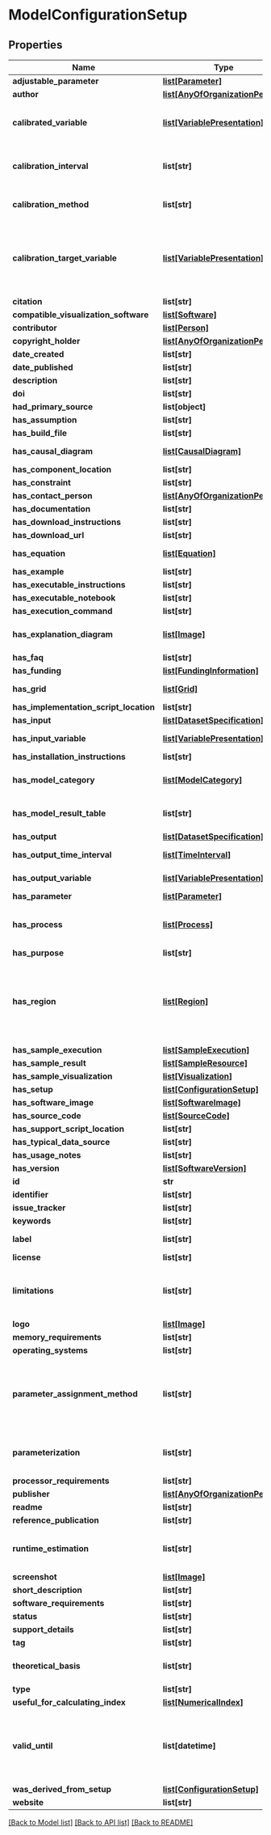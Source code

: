 # ModelConfigurationSetup

## Properties
Name | Type | Description | Notes
------------ | ------------- | ------------- | -------------
**adjustable_parameter** | [**list[Parameter]**](Parameter.md) | Description not available | [optional] 
**author** | [**list[AnyOfOrganizationPerson]**](AnyOfOrganizationPerson.md) | Description not available | [optional] 
**calibrated_variable** | [**list[VariablePresentation]**](VariablePresentation.md) | Variable that was calibrated in this particular model configuration calibration | [optional] 
**calibration_interval** | **list[str]** | Property that represents the temporal interval used to calibrate a model | [optional] 
**calibration_method** | **list[str]** | Calibration method used for a particular model configuration or setup | [optional] 
**calibration_target_variable** | [**list[VariablePresentation]**](VariablePresentation.md) | Variable for which the model was calibrated for. For example, in a hydrology model one calibrate the predicted river width by varying hydrologic conductivity | [optional] 
**citation** | **list[str]** | Description not available | [optional] 
**compatible_visualization_software** | [**list[Software]**](Software.md) | Description not available | [optional] 
**contributor** | [**list[Person]**](Person.md) | Description not available | [optional] 
**copyright_holder** | [**list[AnyOfOrganizationPerson]**](AnyOfOrganizationPerson.md) | Description not available | [optional] 
**date_created** | **list[str]** | Description not available | [optional] 
**date_published** | **list[str]** | Description not available | [optional] 
**description** | **list[str]** | small description | [optional] 
**doi** | **list[str]** | Description not available | [optional] 
**had_primary_source** | **list[object]** | Description not available | [optional] 
**has_assumption** | **list[str]** | Description not available | [optional] 
**has_build_file** | **list[str]** | Description not available | [optional] 
**has_causal_diagram** | [**list[CausalDiagram]**](CausalDiagram.md) | Diagram associated to a model configuration | [optional] 
**has_component_location** | **list[str]** | Description not available | [optional] 
**has_constraint** | **list[str]** | Description not available | [optional] 
**has_contact_person** | [**list[AnyOfOrganizationPerson]**](AnyOfOrganizationPerson.md) | Description not available | [optional] 
**has_documentation** | **list[str]** | Description not available | [optional] 
**has_download_instructions** | **list[str]** | Description not available | [optional] 
**has_download_url** | **list[str]** | Description not available | [optional] 
**has_equation** | [**list[Equation]**](Equation.md) | Equations used in the model | [optional] 
**has_example** | **list[str]** | Description not available | [optional] 
**has_executable_instructions** | **list[str]** | Description not available | [optional] 
**has_executable_notebook** | **list[str]** | Description not available | [optional] 
**has_execution_command** | **list[str]** | Description not available | [optional] 
**has_explanation_diagram** | [**list[Image]**](Image.md) | Diagram used to explain the behavior of the model | [optional] 
**has_faq** | **list[str]** | Description not available | [optional] 
**has_funding** | [**list[FundingInformation]**](FundingInformation.md) | Description not available | [optional] 
**has_grid** | [**list[Grid]**](Grid.md) | Grid information about the model | [optional] 
**has_implementation_script_location** | **list[str]** | Description not available | [optional] 
**has_input** | [**list[DatasetSpecification]**](DatasetSpecification.md) | Description not available | [optional] 
**has_input_variable** | [**list[VariablePresentation]**](VariablePresentation.md) | Variable that is used as input for this model | [optional] 
**has_installation_instructions** | **list[str]** | Description not available | [optional] 
**has_model_category** | [**list[ModelCategory]**](ModelCategory.md) | Category associated with a model (e.g., Hydrology, etc.) | [optional] 
**has_model_result_table** | **list[str]** | Sample result table associated with a model configuration | [optional] 
**has_output** | [**list[DatasetSpecification]**](DatasetSpecification.md) | Description not available | [optional] 
**has_output_time_interval** | [**list[TimeInterval]**](TimeInterval.md) | Time interval used in the model configuration | [optional] 
**has_output_variable** | [**list[VariablePresentation]**](VariablePresentation.md) | Variable that is used as output for this model | [optional] 
**has_parameter** | [**list[Parameter]**](Parameter.md) | Description not available | [optional] 
**has_process** | [**list[Process]**](Process.md) | Property that indicates which physical processes (if any) are associated with a model | [optional] 
**has_purpose** | **list[str]** | Description not available | [optional] 
**has_region** | [**list[Region]**](Region.md) | Property linking a region to a model configuration/calibration. This property implies that the described model configuration is prepared to execute in that target region | [optional] 
**has_sample_execution** | [**list[SampleExecution]**](SampleExecution.md) | Description not available | [optional] 
**has_sample_result** | [**list[SampleResource]**](SampleResource.md) | Description not available | [optional] 
**has_sample_visualization** | [**list[Visualization]**](Visualization.md) | Description not available | [optional] 
**has_setup** | [**list[ConfigurationSetup]**](ConfigurationSetup.md) | Description not available | [optional] 
**has_software_image** | [**list[SoftwareImage]**](SoftwareImage.md) | Description not available | [optional] 
**has_source_code** | [**list[SourceCode]**](SourceCode.md) | Description not available | [optional] 
**has_support_script_location** | **list[str]** | Description not available | [optional] 
**has_typical_data_source** | **list[str]** | Description not available | [optional] 
**has_usage_notes** | **list[str]** | Description not available | [optional] 
**has_version** | [**list[SoftwareVersion]**](SoftwareVersion.md) | Description not available | [optional] 
**id** | **str** | identifier | [optional] 
**identifier** | **list[str]** | Description not available | [optional] 
**issue_tracker** | **list[str]** | Description not available | [optional] 
**keywords** | **list[str]** | Description not available | [optional] 
**label** | **list[str]** | short description of the resource | [optional] 
**license** | **list[str]** | Description not available | [optional] 
**limitations** | **list[str]** | Known restrictions (i.e. cases where the model is known not to be reliable or shouldn&#39;t be used) | [optional] 
**logo** | [**list[Image]**](Image.md) | Description not available | [optional] 
**memory_requirements** | **list[str]** | Description not available | [optional] 
**operating_systems** | **list[str]** | Description not available | [optional] 
**parameter_assignment_method** | **list[str]** | Property that indicates how have the parameters assigned in a model configuration (e.g., using an expert guess, by using calibration, etc.) | [optional] 
**parameterization** | **list[str]** | Were there any simplifications made to processes to make the model more efficient | [optional] 
**processor_requirements** | **list[str]** | Description not available | [optional] 
**publisher** | [**list[AnyOfOrganizationPerson]**](AnyOfOrganizationPerson.md) | Description not available | [optional] 
**readme** | **list[str]** | Description not available | [optional] 
**reference_publication** | **list[str]** | Description not available | [optional] 
**runtime_estimation** | **list[str]** | An estimate of the time required to run example codes or other known configurations | [optional] 
**screenshot** | [**list[Image]**](Image.md) | Description not available | [optional] 
**short_description** | **list[str]** | Description not available | [optional] 
**software_requirements** | **list[str]** | Description not available | [optional] 
**status** | **list[str]** | Description not available | [optional] 
**support_details** | **list[str]** | Description not available | [optional] 
**tag** | **list[str]** | Description not available | [optional] 
**theoretical_basis** | **list[str]** | What is the theory behind the processes described in the model | [optional] 
**type** | **list[str]** | type of the resource | [optional] 
**useful_for_calculating_index** | [**list[NumericalIndex]**](NumericalIndex.md) | Description not available | [optional] 
**valid_until** | **list[datetime]** | Date until which the calibration of a model is valid. For example, a trained model with data from 2005-2010 may only be valid for predictions until 2015. | [optional] 
**was_derived_from_setup** | [**list[ConfigurationSetup]**](ConfigurationSetup.md) | Description not available | [optional] 
**website** | **list[str]** | Description not available | [optional] 

[[Back to Model list]](../#documentation-for-models) [[Back to API list]](../#documentation-for-api-endpoints) [[Back to README]](../)


